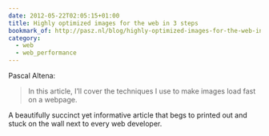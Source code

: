 ```yaml
---
date: 2012-05-22T02:05:15+01:00
title: Highly optimized images for the web in 3 steps
bookmark_of: http://pasz.nl/blog/highly-optimized-images-for-the-web-in-three-steps/
category:
  - web
  - web_performance
---
```


Pascal Altena:

> In this article, I’ll cover the techniques I use to make images load fast on a webpage.

A beautifully succinct yet informative article that begs to printed out and stuck on the wall next to every web developer.
